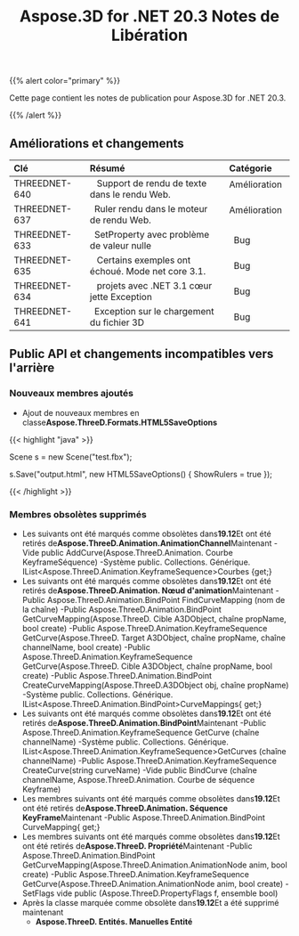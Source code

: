 ﻿---
title: Aspose.3D for .NET 20.3 Notes de Libération
type: docs
weight: 50
url: /fr/net/aspose-3d-for-net-20-3-release-notes/
---
{{% alert color="primary" %}} 

Cette page contient les notes de publication pour Aspose.3D for .NET 20.3.

{{% /alert %}} 
## **Améliorations et changements**

|**Clé**|**Résumé**|**Catégorie**|
|:- |:- |:- |
|THREEDNET-640 |` ` Support de rendu de texte dans le rendu Web.|Amélioration ` `|
|THREEDNET-637 |` `Ruler rendu dans le moteur de rendu Web.|Amélioration ` `|
|THREEDNET-633 |` `SetProperty avec problème de valeur nulle|` `Bug|
|THREEDNET-635 |` ` Certains exemples ont échoué. Mode net core 3.1.|` `Bug|
|THREEDNET-634 |` ` projets avec .NET 3.1 cœur jette Exception|` `Bug|
|THREEDNET-641 |` `Exception sur le chargement du fichier 3D|` `Bug|
## **Public API et changements incompatibles vers l'arrière**
### **Nouveaux membres ajoutés**
- Ajout de nouveaux membres en classe**Aspose.ThreeD.Formats.HTML5SaveOptions**



{{< highlight "java" >}}

 Scene s = new Scene("test.fbx");

s.Save("output.html", new HTML5SaveOptions() { ShowRulers = true });

{{< /highlight >}}
### **Membres obsolètes supprimés**
- Les suivants ont été marqués comme obsolètes dans**19.12**Et ont été retirés de**Aspose.ThreeD.Animation.AnimationChannel**Maintenant
-Vide public AddCurve(Aspose.ThreeD.Animation. Courbe KeyframeSéquence)
-Système public. Collections. Générique. IList<Aspose.ThreeD.Animation.KeyframeSequence>Courbes {get;}
- Les suivants ont été marqués comme obsolètes dans**19.12**Et ont été retirés de**Aspose.ThreeD.Animation. Nœud d'animation**Maintenant
-Public Aspose.ThreeD.Animation.BindPoint FindCurveMapping (nom de la chaîne)
-Public Aspose.ThreeD.Animation.BindPoint GetCurveMapping(Aspose.ThreeD. Cible A3DObject, chaîne propName, bool create)
-Public Aspose.ThreeD.Animation.KeyframeSequence GetCurve(Aspose.ThreeD. Target A3DObject, chaîne propName, chaîne channelName, bool create)
-Public Aspose.ThreeD.Animation.KeyframeSequence GetCurve(Aspose.ThreeD. Cible A3DObject, chaîne propName, bool create)
-Public Aspose.ThreeD.Animation.BindPoint CreateCurveMapping(Aspose.ThreeD.A3DObject obj, chaîne propName)
-Système public. Collections. Générique. IList<Aspose.ThreeD.Animation.BindPoint>CurveMappings{ get;}
- Les suivants ont été marqués comme obsolètes dans**19.12**Et ont été retirés de**Aspose.ThreeD.Animation.BindPoint**Maintenant
-Public Aspose.ThreeD.Animation.KeyframeSequence GetCurve (chaîne channelName)
-Système public. Collections. Générique. IList<Aspose.ThreeD.Animation.KeyframeSequence>GetCurves (chaîne channelName)
-Public Aspose.ThreeD.Animation.KeyframeSequence CreateCurve(string curveName)
-Vide public BindCurve (chaîne channelName, Aspose.ThreeD.Animation. Courbe de séquence Keyframe)
- Les membres suivants ont été marqués comme obsolètes dans**19.12**Et ont été retirés de**Aspose.ThreeD.Animation. Séquence KeyFrame**Maintenant
-Public Aspose.ThreeD.Animation.BindPoint CurveMapping{ get;}
- Les membres suivants ont été marqués comme obsolètes dans**19.12**Et ont été retirés de**Aspose.ThreeD. Propriété**Maintenant
-Public Aspose.ThreeD.Animation.BindPoint GetCurveMapping(Aspose.ThreeD.Animation.AnimationNode anim, bool create)
-Public Aspose.ThreeD.Animation.KeyframeSequence GetCurve(Aspose.ThreeD.Animation.AnimationNode anim, bool create)
-SetFlags vide public (Aspose.ThreeD.PropertyFlags f, ensemble bool)
- Après la classe marquée comme obsolète dans**19.12**Et a été supprimé maintenant
  - **Aspose.ThreeD. Entités. Manuelles Entité**

